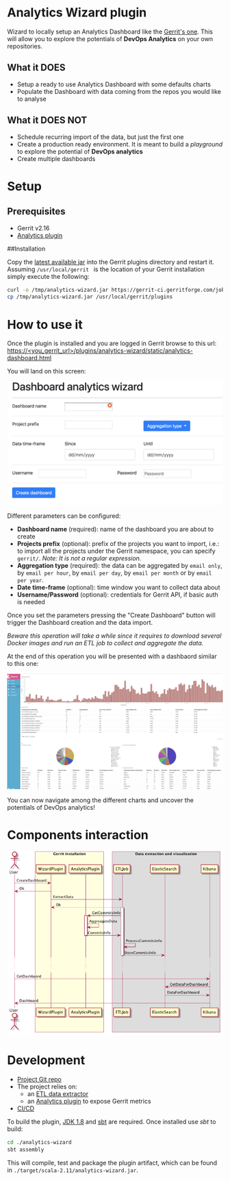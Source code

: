 # Analytics Wizard plugin

Wizard to locally setup an Analytics Dashboard like the [Gerrit's one](https://gerrit-analytics.gerritforge.com).
This will allow you to explore the potentials of **DevOps Analytics** on your own repositories.

## What it DOES
* Setup a ready to use Analytics Dashboard with some defaults charts
* Populate the Dashboard with data coming from the repos you would like to analyse

## What it DOES NOT
* Schedule recurring import of the data, but just the first one
* Create a production ready environment. It is meant to build a *playground* to explore the potential of **DevOps
analytics**
* Create multiple dashboards

# Setup

## Prerequisites
* Gerrit v2.16
* [Analytics plugin](https://gerrit.googlesource.com/plugins/analytics/)

##Installation

Copy the [latest available jar](https://gerrit-ci.gerritforge.com/job/plugin-analytics-wizard-sbt-master-master/) into the Gerrit plugins directory and restart it.
Assuming `/usr/local/gerrit ` is the location of your Gerrit installation simply execute the following:

```bash
curl -o /tmp/analytics-wizard.jar https://gerrit-ci.gerritforge.com/job/plugin-analytics-wizard-sbt-master-master/analytics-wizard.jar &&\
cp /tmp/analytics-wizard.jar /usr/local/gerrit/plugins
```

# How to use it
Once the plugin is installed and you are logged in Gerrit browse to this url: [https://<you_gerrit_url>/plugins/analytics-wizard/static/analytics-dashboard.html]()

You will land on this screen:

![alt text](./resources/wizard.png "Wizard screen")

Different parameters can be configured:
* **Dashboard name** (required): name of the dashboard you are about to create
* **Projects prefix** (optional): prefix of the projects you want to import, i.e.: to import all the projects under the Gerrit namespace, you can specify `gerrit/`. *Note: It is not a regular expression.*
* **Aggregation type** (required): the data can be aggregated by `email only`, by `email per hour`, by `email per day`, by `email per month` or by `email per year`.
* **Date time-frame** (optional): time window you want to collect data about
* **Username/Password** (optional): credentials for Gerrit API, if basic auth is needed

Once you set the parameters pressing the "Create Dashboard" button will trigger the Dashboard creation and the data import.

*Beware this operation will take a while since it requires to download several Docker images and run an ETL job to collect and aggregate the data.*

At the end of this operation you will be presented with a dashbaord similar to this one:

![alt text](./resources/dashboard.png "Wizard screen")

You can now navigate among the different charts and uncover the potentials of DevOps analytics!

# Components interaction

![alt text](./resources/sequence.png "Components interactions")

# Development

* [Project Git repo](https://gerrit.googlesource.com/plugins/analytics-wizard/)
* The project relies on:
  * an [ETL data extractor](https://gerrit.googlesource.com/apps/analytics-etl)
  * an [Analytics plugin](https://gerrit.googlesource.com/plugins/analytics/) to expose Gerrit metrics
* [CI/CD](https://gerrit-ci.gerritforge.com/job/plugin-analytics-wizard-sbt-master-master/)

To build the plugin, [JDK 1.8](https://www.oracle.com/technetwork/java/javase/downloads/jdk8-downloads-2133151.html) and [sbt](https://www.scala-sbt.org/) are required.
Once installed use *sbt* to build:
```bash
cd ./analytics-wizard
sbt assembly
```

This will compile, test and package the plugin artifact, which can be found in `./target/scala-2.11/analytics-wizard.jar`.


